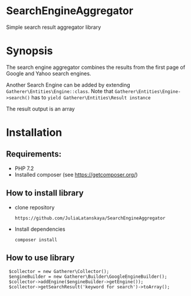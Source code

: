 # SearchEngineAggregator
Simple search result aggregator library

Synopsis
==============
The search engine aggregator combines the results from the first page of Google and Yahoo search engines.

Another Search Engine can be added by extending ``` Gatherer\Entities\Engine::class ```.
Note that ``` Gatherer\Entities\Engine->search() ``` has to ``` yield Gatherer\Entities\Result instance ```

The result output is an array



Installation
==============
Requirements:
--------------
- PHP 7.2
- Installed composer (see https://getcomposer.org/)

How to install library
--------------
- clone repository

	```
    https://github.com/JuliaLatanskaya/SearchEngineAggregator
    ```
    
- Install dependencies

    ```
	composer install
    ```
    
 How to use library
--------------
   ```
    $collector = new Gatherer\Collector();
    $engineBuilder = new Gatherer\Builder\GoogleEngineBuilder();
    $collector->addEngine($engineBuilder->getEngine());
    $collector->getSearchResult('keyword for search')->toArray();
   ```
